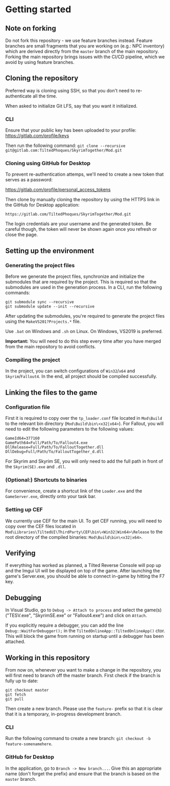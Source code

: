 # Getting started

## Note on forking

Do not fork this repository - we use feature branches instead. Feature branches are small fragments that you are working on (e.g.: NPC inventory) which are derived directly from the ``master`` branch of the main repository. Forking the main repository brings issues with the CI/CD pipeline, which we avoid by using feature branches.

## Cloning the repository

Preferred way is cloning using SSH, so that you don't need to re-authenticate all the time.

When asked to initialize Git LFS, say that you want it initialized.

### CLI

Ensure that your public key has been uploaded to your profile: https://gitlab.com/profile/keys

Then run the following command: ``git clone --recursive git@gitlab.com:TiltedPhoques/SkyrimTogether/Mod.git``

### Cloning using GitHub for Desktop

To prevent re-authentication attemps, we'll need to create a new token that serves as a password:

https://gitlab.com/profile/personal_access_tokens

Then clone by manually cloning the repository by using the HTTPS link in the GitHub for Desktop application:

``https://gitlab.com/TiltedPhoques/SkyrimTogether/Mod.git``

The login credentials are your username and the generated token. Be careful though, the token will never be shown again once you refresh or close the page.

## Setting up the environment

### Generating the project files

Before we generate the project files, synchronize and initialize the submodules that are required by the project. This is required so that the submodules are used in the generation process. In a CLI, run the following commands:

```
git submodule sync --recursive
git submodule update --init --recursive
```

After updating the submodules, you're required to generate the project files using the ``MakeVS201?Projects.*`` file.

Use `.bat` on Windows and `.sh` on Linux. On Windows, VS2019 is preferred.

**Important:** You will need to do this step every time after you have merged from the main repository to avoid conflicts.

### Compiling the project

In the project, you can switch configurations of `Win32`/`x64` and `Skyrim`/`Fallout4`. In the end, all project should be compiled successfully.

## Linking the files to the game

### Configuration file

First it is required to copy over the ``tp_loader.conf`` file located in ``Mod\Build`` to the relevant bin directory (``Mod\Build\bin\<x32|x64>``). For Fallout, you will need to edit the following parameters to the following values:

```
GameId64=377160
GamePath64=Full/Path/To/Fallout4.exe
DllRelease=Full/Path/To/FalloutTogether.dll
DllDebug=Full/Path/To/FalloutTogether_d.dll
```

For Skyrim and Skyrim SE, you will only need to add the full path in front of the `Skyrim(SE).exe` and `.dll`.

### (Optional:) Shortcuts to binaries

For convenience, create a shortcut link of the `Loader.exe` and the `GameServer.exe`, directly onto your task bar.

### Setting up CEF

We currently use CEF for the main UI. To get CEF running, you will need to copy over the CEF files located in ``Mod\Libraries\TiltedUI\ThirdParty\CEF\bin\<Win32|Win64>\Release`` to the root directory of the compiled binaries: ``Mod\Build\bin\<x32|x64>``.

## Verifying

If everything has worked as planned, a Tilted Reverse Console will pop up and the Imgui UI will be displayed on top of the game. After launching the game's Server.exe, you should be able to connect in-game by hitting the F7 key.

## Debugging

In Visual Studio, go to ``Debug -> Attach to process`` and select the game(s) ("TESV.exe", "SkyrimSE.exe" or "Fallout4.exe") and click on ``Attach``.

If you explicitly require a debugger, you can add the line ``Debug::WaitForDebugger();`` in the ``TiltedOnlineApp::TiltedOnlineApp()`` ctor. This will block the game from running on startup until a debugger has been attached.

## Working in this repository

From now on, whenever you want to make a change in the repository, you will first need to branch off the master branch. First check if the branch is fully up to date:

```
git checkout master
git fetch
git pull
```

Then create a new branch. Please use the ``feature-`` prefix so that it is clear that it is a temporary, in-progress development branch.

### CLI

Run the following command to create a new branch: ``git checkout -b feature-somenamehere``.

### GitHub for Desktop

In the application, go to ``Branch -> New branch...``. Give this an appropriate name (don't forget the prefix) and ensure that the branch is based on the ``master`` branch.